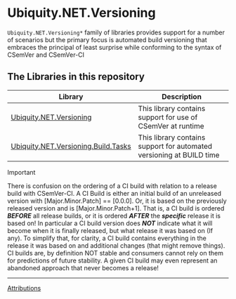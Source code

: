 # Ubiquity.NET.Versioning
`Ubiquity.NET.Versioning*` family of libraries provides support for a number of scenarios
but the primary focus is automated build versioning that embraces the principal of least surprise
while conforming to the syntax of CSemVer and CSemVer-CI

## The Libraries in this repository

| Library | Description |
|---------|-------------|
| [Ubiquity.NET.Versioning](versioning-lib/index.md) | This library contains support for use of CSemVer at runtime |
| [Ubiquity.NET.Versioning.Build.Tasks](build-tasks/index.md) | This library contains support for automated versioning at BUILD time |

>[!IMPORTANT]
> There is confusion on the ordering of a CI build with relation to a release build with
> CSemVer-CI. A CI Build is either an initial build of an unreleased version with
> [Major.Minor.Patch] == [0.0.0]. Or, it is based on the previously released version and
> is [Major.Minor.Patch+1]. That is, a CI build is ordered ***BEFORE*** all release builds,
> or it is ordered ***AFTER*** the ***specific*** release it is based on! In particular a
> CI build version does ***NOT*** indicate what it will become when it is finally released,
> but what release it was based on (If any). To simplify that, for clarity, a CI build
> contains everything in the release it was based on and additional changes (that might
> remove things). CI builds are, by definition NOT stable and consumers cannot rely on
> them for predictions of future stability. A given CI build may even represent an
> abandoned approach that never becomes a release!

---
[Attributions](Attributions.md)
